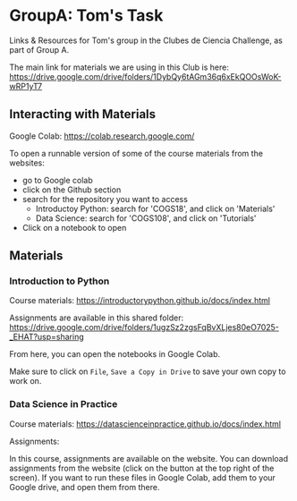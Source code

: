 # GroupA: Tom's Task

Links & Resources for Tom's group in the Clubes de Ciencia Challenge, as part of Group A. 

The main link for materials we are using in this Club is here:
https://drive.google.com/drive/folders/1DybQy6tAGm36q6xEkQOOsWoK-wRP1yT7

## Interacting with Materials

Google Colab: https://colab.research.google.com/

To open a runnable version of some of the course materials from the websites:
- go to Google colab
- click on the Github section
- search for the repository you want to access
    - Introductoy Python: search for 'COGS18', and click on 'Materials'
    - Data Science: search for 'COGS108', and click on 'Tutorials'
- Click on a notebook to open 

## Materials

### Introduction to Python

Course materials:
https://introductorypython.github.io/docs/index.html

Assignments are available in this shared folder:
https://drive.google.com/drive/folders/1ugzSz2zgsFqBvXLjes80eO7025-_EHAT?usp=sharing

From here, you can open the notebooks in Google Colab. 

Make sure to click on `File`, `Save a Copy in Drive` to save your own copy to work on. 

### Data Science in Practice

Course materials:
https://datascienceinpractice.github.io/docs/index.html

Assignments:

In this course, assignments are available on the website. 
You can download assignments from the website (click on the button at the top right of the screen). 
If you want to run these files in Google Colab, add them to your Google drive, and open them from there.
